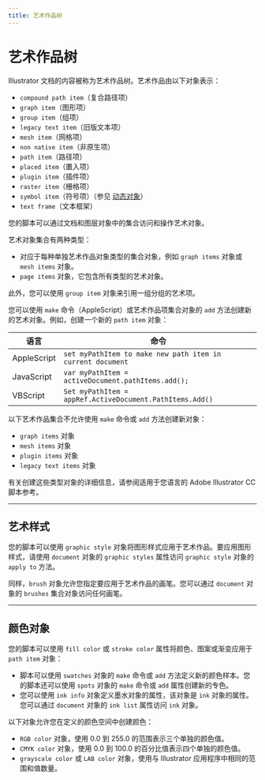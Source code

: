 ```yaml
---
title: 艺术作品树
---
```

# 艺术作品树

Illustrator 文档的内容被称为艺术作品树。艺术作品由以下对象表示：

- `compound path item`（复合路径项）
- `graph item`（图形项）
- `group item`（组项）
- `legacy text item`（旧版文本项）
- `mesh item`（网格项）
- `non native item`（非原生项）
- `path item`（路径项）
- `placed item`（置入项）
- `plugin item`（插件项）
- `raster item`（栅格项）
- `symbol item`（符号项）（参见 [动态对象](../dynamic)）
- `text frame`（文本框架）

您的脚本可以通过文档和图层对象中的集合访问和操作艺术对象。

艺术对象集合有两种类型：

- 对应于每种单独艺术作品对象类型的集合对象，例如 `graph items` 对象或 `mesh items` 对象。
- `page items` 对象，它包含所有类型的艺术对象。

此外，您可以使用 `group item` 对象来引用一组分组的艺术项。

您可以使用 `make` 命令（AppleScript）或艺术作品项集合对象的 `add` 方法创建新的艺术对象。例如，创建一个新的 `path item` 对象：

| 语言 | 命令 |
| --- | --- |
| AppleScript | `set myPathItem to make new path item in current document` |
| JavaScript | `var myPathItem = activeDocument.pathItems.add();` |
| VBScript | `Set myPathItem = appRef.ActiveDocument.PathItems.Add()` |

以下艺术作品集合不允许使用 `make` 命令或 `add` 方法创建新对象：

- `graph items` 对象
- `mesh items` 对象
- `plugin items` 对象
- `legacy text items` 对象

有关创建这些类型对象的详细信息，请参阅适用于您语言的 Adobe Illustrator CC 脚本参考。

---

## 艺术样式

您的脚本可以使用 `graphic style` 对象将图形样式应用于艺术作品。要应用图形样式，请使用 `document` 对象的 `graphic styles` 属性访问 `graphic style` 对象的 `apply to` 方法。

同样，`brush` 对象允许您指定要应用于艺术作品的画笔。您可以通过 `document` 对象的 `brushes` 集合对象访问任何画笔。

---

## 颜色对象

您的脚本可以使用 `fill color` 或 `stroke color` 属性将颜色、图案或渐变应用于 `path item` 对象：

- 脚本可以使用 `swatches` 对象的 `make` 命令或 `add` 方法定义新的颜色样本。您的脚本还可以使用 `spots` 对象的 `make` 命令或 `add` 属性创建新的专色。
- 您可以使用 `ink info` 对象定义墨水对象的属性，该对象是 `ink` 对象的属性。您可以通过 `document` 对象的 `ink list` 属性访问 `ink` 对象。

以下对象允许您在定义的颜色空间中创建颜色：

- `RGB color` 对象，使用 0.0 到 255.0 的范围表示三个单独的颜色值。
- `CMYK color` 对象，使用 0.0 到 100.0 的百分比值表示四个单独的颜色值。
- `grayscale color` 或 `LAB color` 对象，使用与 Illustrator 应用程序中相同的范围和值数量。
